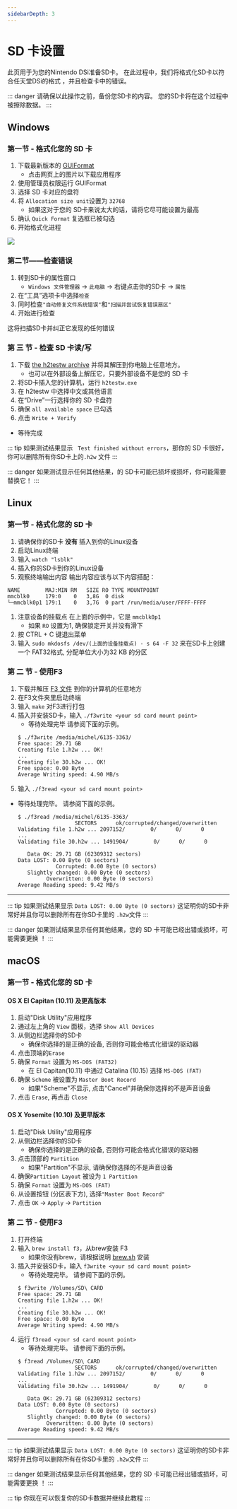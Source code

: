 ```yaml
---
sidebarDepth: 3
---
```


# SD 卡设置

此页用于为您的Nintendo DSi准备SD卡。 在此过程中，我们将格式化SD卡以符合任天堂DSi的格式 ，并且检查卡中的错误。

::: danger
请确保以此操作之前，备份您SD卡的内容。 您的SD卡将在这个过程中被擦除数据。
:::

## Windows

### 第一节 - 格式化您的 SD 卡

1. 下载最新版本的 [GUIFormat](http://ridgecrop.co.uk/index.htm?guiformat.htm)
   - 点击网页上的图片以下载应用程序
1. 使用管理员权限运行 GUIFormat
1. 选择 SD 卡对应的盘符
1. 将 `Allocation size unit`设置为 `32768`
   - 如果这对于您的 SD卡来说太大的话，请将它尽可能设置为最高
1. 确认 `Quick Format` 复选框已被勾选
1. 开始格式化进程

![](https://user-images.githubusercontent.com/1000503/83831499-8f330b80-a6b5-11ea-9ab9-ec2196150751.png)

### 第二节——检查错误
1. 转到SD卡的属性窗口
   - `Windows 文件管理器` -> `此电脑` -> 右键点击你的SD卡 -> `属性`
1. 在“工具”选项卡中选择`检查`
1. 同时检查`"自动修复文件系统错误"`和`"扫描并尝试恢复错误扇区"`
1. 开始进行检查

这将扫描SD卡并纠正它发现的任何错误

### 第 三 节 - 检查 SD 卡读/写

1. 下载 [the h2testw archive](http://www.heise.de/ct/Redaktion/bo/downloads/h2testw_1.4.zip) 并将其解压到你电脑上任意地方。
   - 也可以在外部设备上解压它，只要外部设备不是您的 SD 卡
1. 将SD卡插入您的计算机，运行 `h2testw.exe`
1. 在 h2testw 中选择中文或其他语言
1. 在“Drive”一行选择你的 SD 卡盘符
1. 确保 `all available space` 已勾选
1. 点击 `Write + Verify`
- 等待完成

::: tip
如果测试结果显示 ` Test finished without errors`，那你的 SD 卡很好，你可以删除所有你SD卡上的`.h2w` 文件
:::

::: danger
如果测试显示任何其他结果，的 SD卡可能已损坏或损坏，你可能需要替换它！
:::

## Linux

### 第一节 - 格式化您的 SD 卡
1. 请确保你的SD卡 **没有** 插入到你的Linux设备
1. 启动Linux终端
1. 输入 `watch "lsblk"`
1. 插入你的SD卡到你的Linux设备
1. 观察终端输出内容 输出内容应该与以下内容搭配：
```
NAME        MAJ:MIN RM   SIZE RO TYPE MOUNTPOINT
mmcblk0     179:0    0   3,8G  0 disk
└─mmcblk0p1 179:1    0   3,7G  0 part /run/media/user/FFFF-FFFF
```
1. 注意设备的挂载点 在上面的示例中，它是 `mmcblk0p1`
   - 如果 `RO` 设置为1, 确保锁定开关并没有滑下
1. 按 CTRL + C 键退出菜单
1. 输入 `sudo mkdosfs /dev/(上面的设备挂载点) - s 64 -F 32` 来在SD卡上创建一个 FAT32格式, 分配单位大小为32 KB 的分区

### 第 二 节 - 使用F3
1. 下载并解压 [ F3 文件](https://github.com/AltraMayor/f3/archive/v7.2.zip) 到你的计算机的任意地方
1. 在F3文件夹里启动终端
1. 输入 `make` 对F3进行打包
1. 插入并安装SD卡，输入 `./f3write <your sd card mount point>`
   - 等待处理完毕 请参阅下面的示例。
   ```
   $ ./f3write /media/michel/6135-3363/
   Free space: 29.71 GB
   Creating file 1.h2w ... OK!
   ...
   Creating file 30.h2w ... OK!
   Free space: 0.00 Byte
   Average Writing speed: 4.90 MB/s
   ```
1. 输入 `./f3read <your sd card mount point>`
- 等待处理完毕。 请参阅下面的示例。
   ```
   $ ./f3read /media/michel/6135-3363/
                     SECTORS      ok/corrupted/changed/overwritten
   Validating file 1.h2w ... 2097152/        0/      0/      0
   ...
   Validating file 30.h2w ... 1491904/        0/      0/      0

      Data OK: 29.71 GB (62309312 sectors)
   Data LOST: 0.00 Byte (0 sectors)
               Corrupted: 0.00 Byte (0 sectors)
      Slightly changed: 0.00 Byte (0 sectors)
            Overwritten: 0.00 Byte (0 sectors)
   Average Reading speed: 9.42 MB/s
   ```

___

::: tip
如果测试结果显示 `Data LOST: 0.00 Byte (0 sectors)` 这证明你的SD卡非常好并且你可以删除所有在你SD卡里的 `.h2w`文件
:::

::: danger
如果测试结果显示任何其他结果，您的 SD 卡可能已经出错或损坏，可能需要更换 ！
:::

## macOS

### 第一节 - 格式化您的 SD 卡
#### OS X El Capitan (10.11) 及更高版本

1. 启动"Disk Utility"应用程序
1. 通过左上角的 `View` 面板，选择 `Show All Devices`
1. 从侧边栏选择你的SD卡
   - 确保你选择的是正确的设备, 否则你可能会格式化错误的驱动器
1. 点击顶端的`Erase`
1. 确保 `Format` 设置为 `MS-DOS (FAT32)`
   - 在 El Capitan(10.11) 中通过 Catalina (10.15) 选择 `MS-DOS (FAT)`
1. 确保 `Scheme` 被设置为 `Master Boot Record`
   - 如果"Scheme"不显示, 点击"Cancel"并确保你选择的不是声音设备
1. 点击 `Erase`, 再点击 `Close`

#### OS X Yosemite (10.10) 及更早版本
1. 启动"Disk Utility"应用程序
1. 从侧边栏选择你的SD卡
   - 确保你选择的是正确的设备, 否则你可能会格式化错误的驱动器
1. 点击顶部的 `Partition`
   - 如果"Partition"不显示, 请确保你选择的不是声音设备
1. 确保`Partition Layout` 被设为 `1 Partition`
1. 确保 `Format` 设置为 `MS-DOS (FAT)`
1. 从设置按钮 (分区表下方), 选择`"Master Boot Record"`
1. 点击 `OK` -> `Apply` -> `Partition`

### 第 二 节 - 使用F3
1. 打开终端
1. 输入 `brew install f3`，从brew安装 F3
   - 如果你没有brew，请根据说明 [brew.sh](https://brew.sh) 安装
1. 插入并安装SD卡，输入 `f3write <your sd card mount point>`
   - 等待处理完毕。 请参阅下面的示例。
   ```
   $ f3write /Volumes/SD\ CARD
   Free space: 29.71 GB
   Creating file 1.h2w ... OK!
   ...
   Creating file 30.h2w ... OK!
   Free space: 0.00 Byte
   Average Writing speed: 4.90 MB/s
   ```
1. 运行 `f3read <your sd card mount point>`
   - 等待处理完毕。 请参阅下面的示例。
   ```
   $ f3read /Volumes/SD\ CARD
                     SECTORS      ok/corrupted/changed/overwritten
   Validating file 1.h2w ... 2097152/        0/      0/      0
   ...
   Validating file 30.h2w ... 1491904/        0/      0/      0

      Data OK: 29.71 GB (62309312 sectors)
   Data LOST: 0.00 Byte (0 sectors)
               Corrupted: 0.00 Byte (0 sectors)
      Slightly changed: 0.00 Byte (0 sectors)
            Overwritten: 0.00 Byte (0 sectors)
   Average Reading speed: 9.42 MB/s
   ```

___

::: tip
如果测试结果显示 `Data LOST: 0.00 Byte (0 sectors)` 这证明你的SD卡非常好并且你可以删除所有在你SD卡里的 `.h2w`文件
:::

::: danger
如果测试结果显示任何其他结果，您的 SD 卡可能已经出错或损坏，可能需要更换 ！
:::

::: tip
你现在可以恢复你的SD卡数据并继续此教程
:::

